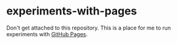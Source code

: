 # experiments-with-pages

Don't get attached to this repository. This is a place for me to run experiments with [GitHub Pages](https://pages.github.com).

